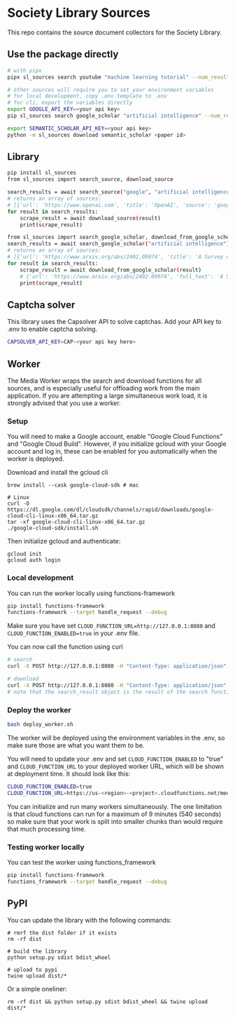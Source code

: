 # Society Library Sources

This repo contains the source document collectors for the Society Library.

## Use the package directly
```bash
# with pipx
pipx sl_sources search youtube "machine learning tutorial" --num_results 3 --output results.json

# other sources will require you to set your environment variables
# for local development, copy .env.template to .env
# for cli, export the variables directly
export GOOGLE_API_KEY=<your api key>
pip sl_sources search google_scholar "artificial intelligence" --num_results 5

export SEMANTIC_SCHOLAR_API_KEY=<your api key>
python -m sl_sources download semantic_scholar <paper id>
```

## Library
```bash
pip install sl_sources
from sl_sources import search_source, download_source

search_results = await search_source("google", "artificial intelligence")
# returns an array of sources:
# [{'url': 'https://www.openai.com', 'title': 'OpenAI', 'source': 'google'}]
for result in search_results:
    scrape_result = await download_source(result)
    print(scrape_result)

from sl_sources import search_google_scholar, download_from_google_scholar
search_results = await search_google_scholar("artificial intelligence")
# returns an array of sources:
# [{'url': 'https://www.arxiv.org/abs/2402.09974', 'title': 'A Survey of Deep Learning Techniques for Neuroscience', 'source': 'google_scholar'}]
for result in search_results:
    scrape_result = await download_from_google_scholar(result)
    # {'url': 'https://www.arxiv.org/abs/2402.09974', 'full_text': 'A Survey of Deep Learning Techniques for Neuroscience', 'source': 'google_scholar'}
    print(scrape_result)
```

## Captcha solver
This library uses the Capsolver API to solve captchas. Add your API key to .env to enable captcha solving.

```bash
CAPSOLVER_API_KEY=CAP-<your api key here>
```

## Worker
The Media Worker wraps the search and download functions for all sources, and is especially useful for offloading work from the main application. If you are attempting a large simultaneous work load, it is strongly advised that you use a worker.

### Setup
You will need to make a Google account, enable "Google Cloud Functions" and "Google Cloud Build". However, if you initialize gcloud with your Google account and log in, these can be enabled for you automatically when the worker is deployed.

Download and install the gcloud cli
```
brew install --cask google-cloud-sdk # mac

# Linux
curl -O https://dl.google.com/dl/cloudsdk/channels/rapid/downloads/google-cloud-cli-linux-x86_64.tar.gz
tar -xf google-cloud-cli-linux-x86_64.tar.gz
./google-cloud-sdk/install.sh
```

Then initialize gcloud and authenticate:
```
gcloud init
gcloud auth login
```

### Local development
You can run the worker locally using functions-framework
```bash
pip install functions-framework
functions-framework --target handle_request --debug
```

Make sure you have set `CLOUD_FUNCTION_URL=http://127.0.0.1:8080` and `CLOUD_FUNCTION_ENABLED=true` in your .env file.

You can now call the function using curl
```bash
# search
curl -X POST http://127.0.0.1:8080 -H "Content-Type: application/json" -d '{"source_type": "google", "query": "artificial intelligence in neuroscience", "request_type": "search", "num_results": 10}'

# download
curl -X POST http://127.0.0.1:8080 -H "Content-Type: application/json" -d '{"search_result": {"url": "https://www.google.com", "title": "Google", "source_type": "google"}, "request_type": "download"}'
# note that the search_result object is the result of the search function
```

### Deploy the worker
```bash
bash deploy_worker.sh
```

The worker will be deployed using the environment variables in the .env, so make sure those are what you want them to be.

You will need to update your .env and set `CLOUD_FUNCTION_ENABLED` to "true" and `CLOUD_FUNCTION_URL` to your deployed worker URL, which will be shown at deployment time. It should look like this:
```bash
CLOUD_FUNCTION_ENABLED=true
CLOUD_FUNCTION_URL=https://us-<region>-<project>.cloudfunctions.net/media_worker
```

You can initialize and run many workers simultaneously. The one limitation is that cloud functions can run for a maximum of 9 minutes (540 seconds) so make sure that your work is split into smaller chunks than would require that much processing time.

### Testing worker locally
You can test the worker using functions_framework
```bash
pip install functions-framework
functions_framework --target handle_request --debug
```

## PyPI

You can update the library with the following commands:
```
# rmrf the dist folder if it exists
rm -rf dist

# build the library
python setup.py sdist bdist_wheel

# upload to pypi
twine upload dist/*
```

Or a simple oneliner:
```
rm -rf dist && python setup.py sdist bdist_wheel && twine upload dist/*
```
